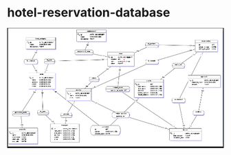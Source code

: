 # hotel-reservation-database
   ![schéma , modèle de la base des données gestion d'hôtel](./images/schema.png)

